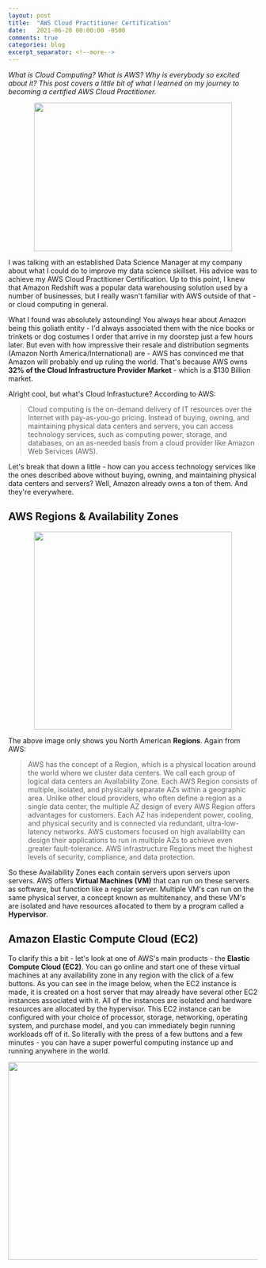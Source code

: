 ```yaml
---
layout: post
title:  "AWS Cloud Practitioner Certification"
date:   2021-06-20 00:00:00 -0500
comments: true
categories: blog
excerpt_separator: <!--more-->
---
```


*What is Cloud Computing? What is AWS? Why is everybody so excited about it? This post covers a little bit of what I learned on my journey to becoming a certified AWS Cloud Practitioner.*

<!--more-->

<center><img src="https://1x5o5mujiug388ttap1p8s17-wpengine.netdna-ssl.com/wp-content/uploads/2020/12/AWS-logo-2.jpg?_ga=2.174531175.492004798.1624295253-1397733696.1624295253" style="height: 300px; width:400px;"/></center>

I was talking with an established Data Science Manager at my company about what I could do to improve my data science skillset. His advice was to achieve my AWS Cloud Practitioner Certification. Up to this point, I knew that Amazon Redshift was a popular data warehousing solution used by a number of businesses, but I really wasn't familiar with AWS outside of that - or cloud computing in general.

What I found was absolutely astounding! You always hear about Amazon being this goliath entity - I'd always associated them with the nice books or trinkets or dog costumes I order that arrive in my doorstep just a few hours later. But even with how impressive their resale and distribution segments (Amazon North America/International) are - AWS has convinced me that Amazon will probably end up ruling the world. That's because AWS owns **32% of the Cloud Infrastructure Provider Market** - which is a $130 Billion market.

Alright cool, but what's Cloud Infrastucture? According to AWS:

> Cloud computing is the on-demand delivery of IT resources over the Internet with pay-as-you-go pricing. Instead of buying, owning, and maintaining physical data centers and servers, you can access technology services, such as computing power, storage, and databases, on an as-needed basis from a cloud provider like Amazon Web Services (AWS).

Let's break that down a little - how can you access technology services like the ones described above without buying, owning, and maintaining physical data centers and servers? Well, Amazon already owns a ton of them. And they're everywhere.

## AWS Regions & Availability Zones
<center><img src="https://d1.awsstatic.com/about-aws/Global%20Infrastructure/NA-500x500.f8738d3a3341a06a83fa838b927ba4b85b473918.png" style="height: 400px; width:400px;"/></center>

The above image only shows you North American **Regions**. Again from AWS:

> AWS has the concept of a Region, which is a physical location around the world where we cluster data centers. We call each group of logical data centers an Availability Zone. Each AWS Region consists of multiple, isolated, and physically separate AZs within a geographic area. Unlike other cloud providers, who often define a region as a single data center, the multiple AZ design of every AWS Region offers advantages for customers. Each AZ has independent power, cooling, and physical security and is connected via redundant, ultra-low-latency networks. AWS customers focused on high availability can design their applications to run in multiple AZs to achieve even greater fault-tolerance. AWS infrastructure Regions meet the highest levels of security, compliance, and data protection.

So these Availability Zones each contain servers upon servers upon servers. AWS offers **Virtual Machines (VM)** that can run on these servers as software, but function like a regular server. Multiple VM's can run on the same physical server, a concept known as multitenancy, and these VM's are isolated and have resources allocated to them by a program called a **Hypervisor**.

## Amazon Elastic Compute Cloud (EC2)
To clarify this a bit - let's look at one of AWS's main products - the **Elastic Compute Cloud (EC2)**. You can go online and start one of these virtual machines at any availability zone in any region with the click of a few buttons. As you can see in the image below, when the EC2 instance is made, it is created on a host server that may already have several other EC2 instances associated with it. All of the instances are isolated and hardware resources are allocated by the hypervisor. This EC2 instance can be configured with your choice of processor, storage, networking, operating system, and purchase model, and you can immediately begin running workloads off of it. So literally with the press of a few buttons and a few minutes - you can have a super powerful computing instance up and running anywhere in the world.

<center><img src="https://image.slidesharecdn.com/cmp402-151007210659-lva1-app6891/95/cmp402-amazon-ec2-instances-deep-dive-3-638.jpg?cb=1444253756" style="height: 400px; width:600px;"/></center>
